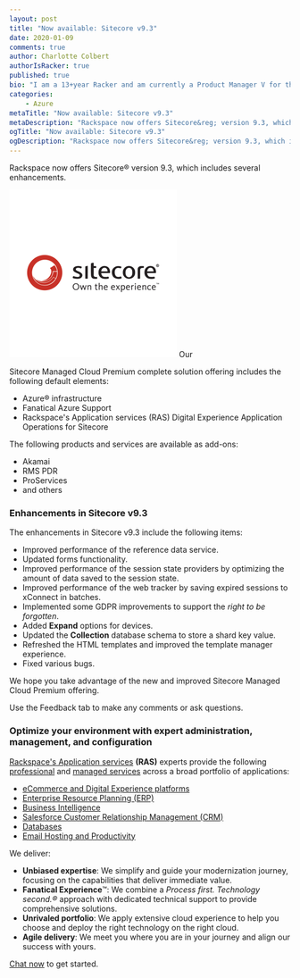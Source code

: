 ```yaml
---
layout: post
title: "Now available: Sitecore v9.3"
date: 2020-01-09
comments: true
author: Charlotte Colbert
authorIsRacker: true
published: true
bio: "I am a 13+year Racker and am currently a Product Manager V for the RAS Digital experience portfolio."
categories:
    - Azure
metaTitle: "Now available: Sitecore v9.3"
metaDescription: "Rackspace now offers Sitecore&reg; version 9.3, which includes several enhancements."
ogTitle: "Now available: Sitecore v9.3"
ogDescription: "Rackspace now offers Sitecore&reg; version 9.3, which includes several enhancements."
---
```


Rackspace now offers Sitecore&reg; version 9.3, which includes several enhancements.

<!--more-->

<img class="blog-post right" src="sitecore_logo.png"/> Our

Sitecore Managed Cloud Premium complete solution offering includes the
following default elements:

- Azure&reg; infrastructure
- Fanatical Azure Support
- Rackspace's Application services (RAS) Digital Experience Application Operations
  for Sitecore

The following products and services are available as add-ons:

- Akamai
- RMS PDR
- ProServices
- and others

### Enhancements in Sitecore v9.3

The enhancements in Sitecore v9.3 include the following items:

- Improved performance of the reference data service.
- Updated forms functionality.
- Improved performance of the session state providers​ by optimizing the amount of data
  saved to the session state.
- Improved performance of the web tracker by saving expired sessions to xConnect in
  batches.
- Implemented some GDPR improvements to support the *right to be forgotten*.
- Added **Expand** options for devices.
- Updated the **Collection** database schema to store a shard key value.
- Refreshed the HTML templates and improved the template manager experience.
- Fixed various bugs.

We hope you take advantage of the new and improved Sitecore Managed Cloud Premium offering.

Use the Feedback tab to make any comments or ask questions.

### Optimize your environment with expert administration, management, and configuration

[Rackspace's Application services](https://www.rackspace.com/application-management/managed-services)
**(RAS)** experts provide the following [professional](https://www.rackspace.com/application-management/professional-services)
and
[managed services](https://www.rackspace.com/application-management/managed-services) across
a broad portfolio of applications:

- [eCommerce and Digital Experience platforms](https://www.rackspace.com/ecommerce-digital-experience)
- [Enterprise Resource Planning (ERP)](https://www.rackspace.com/erp)
- [Business Intelligence](https://www.rackspace.com/business-intelligence)
- [Salesforce Customer Relationship Management (CRM)](https://www.rackspace.com/salesforce-managed-services)
- [Databases](https://www.rackspace.com/dba-services)
- [Email Hosting and Productivity](https://www.rackspace.com/email-hosting)

We deliver:

- **Unbiased expertise**: We simplify and guide your modernization journey,
focusing on the capabilities that deliver immediate value.
- **Fanatical Experience**&trade;: We combine a *Process first. Technology second.&reg;*
approach with dedicated technical support to provide comprehensive solutions.
- **Unrivaled portfolio**: We apply extensive cloud experience to help you
choose and deploy the right technology on the right cloud.
- **Agile delivery**: We meet you where you are in your journey and align
our success with yours.

[Chat now](https://www.rackspace.com/#chat) to get started.
